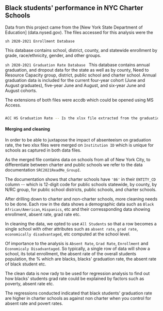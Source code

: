 ## Black students' performance in NYC Charter Schools
Data from this project came from the [New York State Department of Education] (data.nysed.gov). The files accessed for this analysis were the

``` sh 2020-2021 Enrollment Database ```

This database contains school, district, county, and statewide enrollment by grade, race/ethnicity, gender, and other groups.




```sh 2020-2021 Graduation Rate Database ```
This database contains annual graduation, and dropout data for the state as well as by county, Need to Resource Capacity group, district, public school and charter school. Annual graduation data is included for the current four-year cohort (June and August graduates), five-year June and August, and six-year June and August cohorts.


The extensions of both files were accdb which could be opened using MS Access. 

```sh ACC HS Chronic Absenteeism --- Is the xlsx file that shows absenteeism data as extracted from Enrollment Database

ACC HS Graduation Rate -- Is the xlsx file extracted from the graduation data as listed above.
```
#### Merging and cleaning

In order to be able to juxtapose the impact of absenteeism on graduation rate, the two xlsx files were merged on `Institution ID` which is unique for schools as captured in both data files.

As the merged file contains data on schools from all of New York City, to differentiate between charter and public schools we refer to the data documentation `SRC2021ReadMe_GroupI`.

The documentation shows that charter schools have `'86'` in their `ENTITY_CD` column -- which is 12-digit code for public schools statewide, by county, by N/RC group, for public school districts, public schools, and charter schools.


After drilling down to charter and non-charter schools, more cleaning needs to be done. Each row in the data shows a demographic data such as `Black African/American`, `Hispanics`, etc and their corressponding data showing enrollment, absent rate, grad rate etc.


In  cleaning the data, we opted to use `All Students` so that a row becomes a single school with other attributes such as `absent rate`, `grad rate`, `economically disadvantaged`, etc computed at the school level.

Of importance to the analysis is `Absent Rate`, `Grad Rate`, `Enrollment` and `Economicaly Disadvantaged`. So typically, a single row of data will show a school, its total enrollment, the absent rate of the overall students population, the % which are blacks, blacks' graduation rate, the absent rate of black student etc.

The clean data is now rady to be used for regression analysis to find out how blacks' students grad rate could be explained by factors such as poverty, absent rate etc.

The regressions conducted indicated that black students' graduation rate are higher in charter schools as against non charter when you control for absent rate and povert rates.






